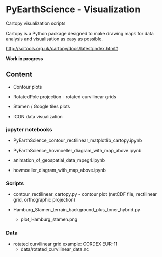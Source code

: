 # PyEarthScience - Visualization
Cartopy visualization scripts

Cartopy is a Python package designed to make drawing maps for data 
analysis and visualisation as easy as possible.

http://scitools.org.uk/cartopy/docs/latest/index.html#

**Work in progress**


## Content

 - Contour plots
 
 - RotatedPole projection - rotated curvilinear grids

 - Stamen / Google tiles plots

 - ICON data visualization
 
### jupyter notebooks

 - PyEarthScience_contour_rectilinear_matplotlib_cartopy.ipynb

 - PyEarthScience_hovmoeller_diagram_with_map_above.ipynb
 
 - animation_of_geospatial_data_mpeg4.ipynb
 
 - hovmoeller_diagram_with_map_above.ipynb
 
### Scripts

 - contour_rectilinear_cartopy.py  -  contour plot (netCDF file, rectilinear grid, orthographic projection)

 - Hamburg_Stamen_terrain_background_plus_toner_hybrid.py
   + plot_Hamburg_stamen.png


### Data

 - rotated curvilinear grid example: CORDEX EUR-11
   + data/rotated_curvilinear_data.nc
 